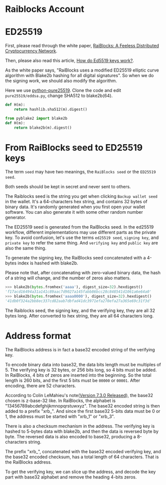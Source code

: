Raiblocks Account
=================


# ED25519

First, please read through the white paper, [RaiBlocks: A Feeless Distributed Cryptocurrency Network](https://raiblocks.net/media/RaiBlocks_Whitepaper__English.pdf).

Then, please also read this article, [How do Ed5519 keys work?](https://blog.mozilla.org/warner/2011/11/29/ed25519-keys/).

As the white paper says, "RaiBlocks uses a modified ED25519 elliptic curve algorithm with Blake2b hashing for all digital signatures". So when we do the signing work, we should also modify the algorithm.

Here we use [python-pure25519](https://github.com/warner/python-pure25519). Clone the code and edit `pure25519/eddsa.py`, change SHA512 to blake2b(64).

```py
def H(m):
    return hashlib.sha512(m).digest()
```

```py
from pyblake2 import blake2b
def H(m):
    return blake2b(m).digest()
```


# From RaiBlocks seed to ED25519 keys

The term `seed` may have two meanings, the `RaiBlocks seed` or the `ED25519 seed`.

Both seeds should be kept in secret and never sent to others.

The Raiblocks seed is the string you get when clicking `Backup wallet seed` in the wallet. It's a 64-characters hex string, and contains 32 bytes of binary data. It's randomly generated when you first open your wallet software. You can also generate it with some other random number generator.

The ED25519 seed is generated from the RaiBlocks seed. In the ed25519 workflow, different implementations may use different parts as the private key. To avoid confusion, let's use the terms `ed25519 seed`, `signing key`, and `private key` to refer the same thing. And `verifying key` and `public key` are also the same thing.

To generate the signing key, the RaiBlocks seed concatenated with a 4-bytes index is hashed with blake2b.

Please note that, after concatenating with zero-valued binary data, the hash of a string will change, and the number of zeros also matters.

```py
>>> blake2b(bytes.fromhex('aaaa'), digest_size=32).hexdigest()
'f17acd16494a31a141c89aac7d9027a145fabb86bcc28c848541d1061a6e64a0'
>>> blake2b(bytes.fromhex('aaaa0000'), digest_size=32).hexdigest()
'41db0f324a2bb8ec337cd82aab7dbfad41dc3971efa270efa27a365e69c31f3d'
```

The Raiblocks seed, the signing key, and the verifying key, they are all 32 bytes long. After converted to hex string, they are all 64 characters long.


# Address format

The RaiBlocks address is in fact a base32 encoded string of the verifying key.

To encode binary data into base32, the data bits length must be multiples of 5. The verifying key is 32 bytes, or 256 bits long, so 4 bits must be added. In RaiBlocks, 4 bits of zeros are inserted into the beginning. So the total length is 260 bits, and the first 5 bits must be `00000` or `00001`. After encoding, there are 52 characters.

According to Colin LeMahieu's note([Version 7.3.0 Released](https://groups.google.com/forum/#!topic/raiblocks/RynIszapBvk)), the base32 chosen is z-base-32 like. In RaiBlocks, the alphabet is "13456789abcdefghijkmnopqrstuwxyz". The base32 encoded string is then added to a prefix "xrb_". And since the first base32 5-bits data must be 0 or 1, the address must be started with "xrb_1" or "xrb_3".

There is also a checksum mechanism in the address. The verifying key is hashed to 5-bytes data with blake2b, and then the data is reversed byte by byte. The reversed data is also encoded to base32, producing a 8-characters string.

The prefix "xrb_", concatenated with the base32 encoded verifying key, and the base32 encoded checksum, has a total length of 64 characters. That is the RaiBlocks address.

To get the verifying key, we can slice up the address, and decode the key part with base32 alphabet and remove the heading 4-bits zeros.


